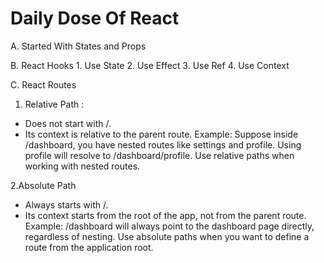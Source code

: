 
# Daily Dose Of React

A. Started With States and Props

B.  React Hooks 
    1. Use State
    2. Use Effect
    3. Use Ref
    4. Use Context


C. React Routes
 1. Relative Path :
- Does not start with /.
- Its context is relative to the parent route.
Example:
  Suppose inside /dashboard, you have nested routes like settings and profile.
  Using profile will resolve to /dashboard/profile.
  Use relative paths when working with nested routes.



2.Absolute Path
 - Always starts with /.
 - Its context starts from the root of the app, not from the parent route.
Example:
  /dashboard will always point to the dashboard page directly, regardless of nesting.
  Use absolute paths when you want to define a route from the application root.






